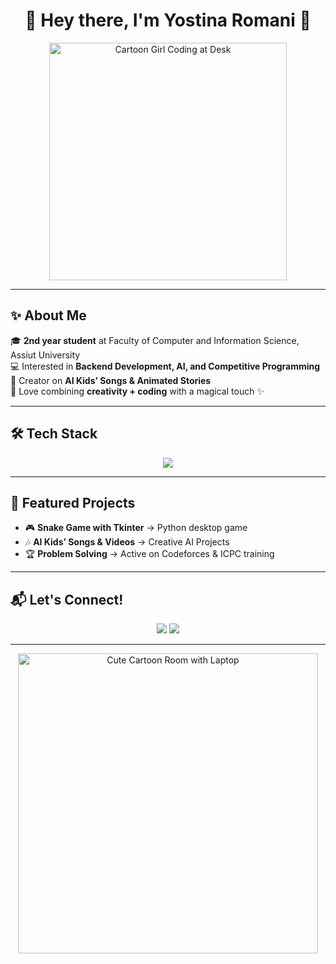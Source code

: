 <h1 align="center">🌸 Hey there, I'm Yostina Romani 👋</h1>

<p align="center">
  <img src="https://i.pinimg.com/originals/4b/8e/67/4b8e67af52d7d6e5480a69b5dc79450d.gif" width="380" alt="Cartoon Girl Coding at Desk"/>
</p>

---

## ✨ About Me  
🎓 **2nd year student** at Faculty of Computer and Information Science, Assiut University  
💻 Interested in **Backend Development, AI, and Competitive Programming**  
🎥 Creator on **AI Kids’ Songs & Animated Stories**  
🌸 Love combining **creativity + coding** with a magical touch ✨  

---

## 🛠️ Tech Stack
<p align="center">
  <img src="https://skillicons.dev/icons?i=python,cpp,html,css,js,git,github,django" />
</p>

---

## 🌟 Featured Projects
- 🎮 **Snake Game with Tkinter** → Python desktop game  
- 🎶 **AI Kids’ Songs & Videos** → Creative AI Projects  
- 🏆 **Problem Solving** → Active on Codeforces & ICPC training  

---

## 📬 Let's Connect!
<p align="center">
  <a href="https://www.linkedin.com/in/yostina-romani-9100a737a/"><img src="https://img.shields.io/badge/-LinkedIn-%230A66C2?style=for-the-badge&logo=linkedin&logoColor=white"/></a>
  <a href="mailto:youstina.romani@gmail.com"><img src="https://img.shields.io/badge/-Gmail-%23EA4335?style=for-the-badge&logo=gmail&logoColor=white"/></a>
</p>

---

<p align="center">
  <img src="https://i.pinimg.com/originals/56/3f/74/563f748f0c24954915a43b44e07039e4.gif" width="480" alt="Cute Cartoon Room with Laptop"/>
</p>
